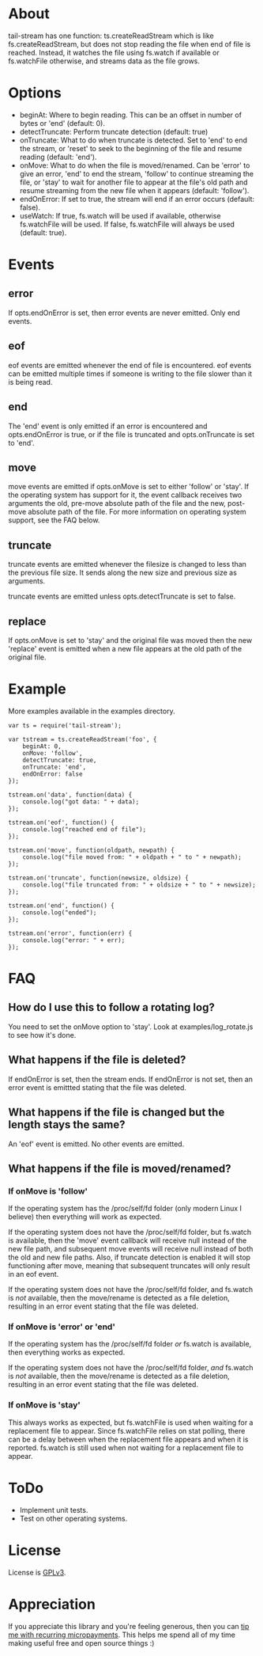 # About #

tail-stream has one function: ts.createReadStream which is like fs.createReadStream, but does not stop reading the file when end of file is reached. Instead, it watches the file using fs.watch if available or fs.watchFile otherwise, and streams data as the file grows. 

# Options #

* beginAt: Where to begin reading. This can be an offset in number of bytes or 'end' (default: 0).
* detectTruncate: Perform truncate detection (default: true)
* onTruncate: What to do when truncate is detected. Set to 'end' to end the stream, or 'reset' to seek to the beginning of the file and resume reading (default: 'end').
* onMove: What to do when the file is moved/renamed. Can be 'error' to give an error, 'end' to end the stream, 'follow' to continue streaming the file, or 'stay' to wait for another file to appear at the file's old path and resume streaming from the new file when it appears (default: 'follow').
* endOnError: If set to true, the stream will end if an error occurs (default: false).
* useWatch: If true, fs.watch will be used if available, otherwise fs.watchFile will be used. If false, fs.watchFile will always be used (default: true).

# Events #

## error ##

If opts.endOnError is set, then error events are never emitted. Only end events.

## eof ##

eof events are emitted whenever the end of file is encountered. eof events can be emitted multiple times if someone is writing to the file slower than it is being read.

## end ##

The 'end' event is only emitted if an error is encountered and opts.endOnError is true, or if the file is truncated and opts.onTruncate is set to 'end'.

## move ##

move events are emitted if opts.onMove is set to either 'follow' or 'stay'. If the operating system has support for it, the event callback receives two arguments the old, pre-move absolute path of the file and the new, post-move absolute path of the file. For more information on operating system support, see the FAQ below.

## truncate ##

truncate events are emitted whenever the filesize is changed to less than the previous file size. It sends along the new size and previous size as arguments.

truncate events are emitted unless opts.detectTruncate is set to false.

## replace ##

If opts.onMove is set to 'stay' and the original file was moved then the new 'replace' event is emitted when a new file appears at the old path of the original file.

# Example #

More examples available in the examples directory.

```
var ts = require('tail-stream');

var tstream = ts.createReadStream('foo', {
    beginAt: 0,
    onMove: 'follow',
    detectTruncate: true,
    onTruncate: 'end',
    endOnError: false
});

tstream.on('data', function(data) {
    console.log("got data: " + data);
});

tstream.on('eof', function() {
    console.log("reached end of file");
});

tstream.on('move', function(oldpath, newpath) {
    console.log("file moved from: " + oldpath + " to " + newpath);
});

tstream.on('truncate', function(newsize, oldsize) {
    console.log("file truncated from: " + oldsize + " to " + newsize);
});

tstream.on('end', function() {
    console.log("ended");
});

tstream.on('error', function(err) {
    console.log("error: " + err); 
});
```

# FAQ #

## How do I use this to follow a rotating log? ##

You need to set the onMove option to 'stay'. Look at examples/log_rotate.js to see how it's done.

## What happens if the file is deleted? ##

If endOnError is set, then the stream ends. If endOnError is not set, then an error event is emittted stating that the file was deleted.

## What happens if the file is changed but the length stays the same? ##

An 'eof' event is emitted. No other events are emitted.

## What happens if the file is moved/renamed? ##

### If onMove is 'follow' ###

If the operating system has the /proc/self/fd folder (only modern Linux I believe) then everything will work as expected.

If the operating system does not have the /proc/self/fd folder, but fs.watch is available, then the 'move' event callback will receive null instead of the new file path, and subsequent move events will receive null instead of both the old and new file paths. Also, if truncate detection is enabled it will stop functioning after move, meaning that subsequent truncates will only result in an eof event.

If the operating system does not have the /proc/self/fd folder, and fs.watch is _not_ available, then the move/rename is detected as a file deletion, resulting in an error event stating that the file was deleted.

### If onMove is 'error' or 'end' ###

If the operating system has the /proc/self/fd folder _or_ fs.watch is available, then everything works as expected.

If the operating system does not have the /proc/self/fd folder, _and_ fs.watch is _not_ available, then the move/rename is detected as a file deletion, resulting in an error event stating that the file was deleted.

### If onMove is 'stay' ###

This always works as expected, but fs.watchFile is used when waiting for a replacement file to appear. Since fs.watchFile relies on stat polling, there can be a delay between when the replacement file appears and when it is reported. fs.watch is still used when not waiting for a replacement file to appear.

# ToDo #

* Implement unit tests.
* Test on other operating systems.

# License #

License is [GPLv3](http://www.gnu.org/licenses/gpl-3.0.html).

# Appreciation #

If you appreciate this library and you're feeling generous, then you can [tip me with recurring micropayments](https://www.gittip.com/juul/). This helps me spend all of my time making useful free and open source things :)
